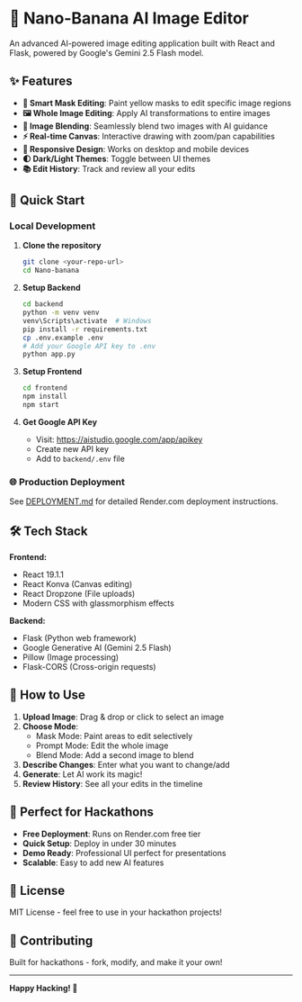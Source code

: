 # 🍌 Nano-Banana AI Image Editor

An advanced AI-powered image editing application built with React and Flask, powered by Google's Gemini 2.5 Flash model.

## ✨ Features

- **🎨 Smart Mask Editing**: Paint yellow masks to edit specific image regions
- **🖼️ Whole Image Editing**: Apply AI transformations to entire images  
- **🌟 Image Blending**: Seamlessly blend two images with AI guidance
- **⚡ Real-time Canvas**: Interactive drawing with zoom/pan capabilities
- **📱 Responsive Design**: Works on desktop and mobile devices
- **🌓 Dark/Light Themes**: Toggle between UI themes
- **📚 Edit History**: Track and review all your edits

## 🚀 Quick Start

### Local Development

1. **Clone the repository**
   ```bash
   git clone <your-repo-url>
   cd Nano-banana
   ```

2. **Setup Backend**
   ```bash
   cd backend
   python -m venv venv
   venv\Scripts\activate  # Windows
   pip install -r requirements.txt
   cp .env.example .env
   # Add your Google API key to .env
   python app.py
   ```

3. **Setup Frontend**
   ```bash
   cd frontend
   npm install
   npm start
   ```

4. **Get Google API Key**
   - Visit: https://aistudio.google.com/app/apikey
   - Create new API key
   - Add to `backend/.env` file

### 🌐 Production Deployment

See [DEPLOYMENT.md](DEPLOYMENT.md) for detailed Render.com deployment instructions.

## 🛠️ Tech Stack

**Frontend:**
- React 19.1.1
- React Konva (Canvas editing)
- React Dropzone (File uploads)
- Modern CSS with glassmorphism effects

**Backend:**
- Flask (Python web framework)
- Google Generative AI (Gemini 2.5 Flash)
- Pillow (Image processing)
- Flask-CORS (Cross-origin requests)

## 📱 How to Use

1. **Upload Image**: Drag & drop or click to select an image
2. **Choose Mode**: 
   - Mask Mode: Paint areas to edit selectively
   - Prompt Mode: Edit the whole image
   - Blend Mode: Add a second image to blend
3. **Describe Changes**: Enter what you want to change/add
4. **Generate**: Let AI work its magic!
5. **Review History**: See all your edits in the timeline

## 🎯 Perfect for Hackathons

- **Free Deployment**: Runs on Render.com free tier
- **Quick Setup**: Deploy in under 30 minutes
- **Demo Ready**: Professional UI perfect for presentations
- **Scalable**: Easy to add new AI features

## 📄 License

MIT License - feel free to use in your hackathon projects!

## 🤝 Contributing

Built for hackathons - fork, modify, and make it your own!

---

**Happy Hacking! 🚀**
